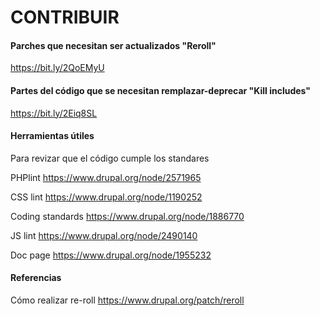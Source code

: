 CONTRIBUIR
=================

#### Parches que necesitan ser actualizados "Reroll"
https://bit.ly/2QoEMyU

#### Partes del código que se necesitan remplazar-deprecar "Kill includes"
https://bit.ly/2Eiq8SL

#### Herramientas útiles
Para revizar que el código cumple los standares

PHPlint https://www.drupal.org/node/2571965

CSS lint https://www.drupal.org/node/1190252

Coding standards https://www.drupal.org/node/1886770

JS lint https://www.drupal.org/node/2490140

Doc page https://www.drupal.org/node/1955232

#### Referencias
Cómo realizar re-roll
https://www.drupal.org/patch/reroll

